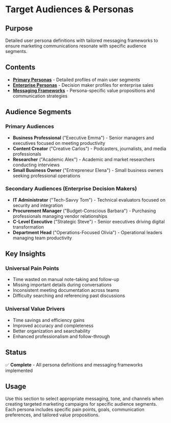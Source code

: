 # Target Audiences & Personas

## Purpose
Detailed user persona definitions with tailored messaging frameworks to ensure marketing communications resonate with specific audience segments.

## Contents
- **[Primary Personas](./primary-personas.md)** - Detailed profiles of main user segments
- **[Enterprise Personas](./enterprise-personas.md)** - Decision maker profiles for enterprise sales
- **[Messaging Frameworks](./messaging-frameworks.md)** - Persona-specific value propositions and communication strategies

## Audience Segments

### Primary Audiences
- **Business Professional** ("Executive Emma") - Senior managers and executives focused on meeting productivity
- **Content Creator** ("Creative Carlos") - Podcasters, journalists, and media professionals
- **Researcher** ("Academic Alex") - Academic and market researchers conducting interviews
- **Small Business Owner** ("Entrepreneur Elena") - Small business owners seeking professional operations

### Secondary Audiences (Enterprise Decision Makers)
- **IT Administrator** ("Tech-Savvy Tom") - Technical evaluators focused on security and integration
- **Procurement Manager** ("Budget-Conscious Barbara") - Purchasing professionals managing vendor relationships
- **C-Level Executive** ("Strategic Steve") - Senior executives driving digital transformation
- **Department Head** ("Operations-Focused Olivia") - Operational leaders managing team productivity

## Key Insights

### Universal Pain Points
- Time wasted on manual note-taking and follow-up
- Missing important details during conversations
- Inconsistent meeting documentation across teams
- Difficulty searching and referencing past discussions

### Universal Value Drivers
- Time savings and efficiency gains
- Improved accuracy and completeness
- Better organization and searchability
- Enhanced professionalism and follow-through

## Status
✅ **Complete** - All persona definitions and messaging frameworks implemented

## Usage
Use this section to select appropriate messaging, tone, and channels when creating targeted marketing campaigns for specific audience segments. Each persona includes specific pain points, goals, communication preferences, and tailored value propositions.